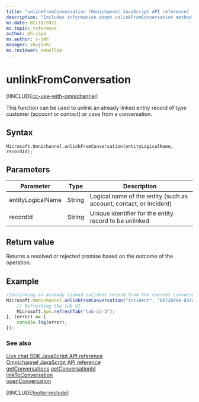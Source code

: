 ```yaml
---
title: "unlinkFromConversation (Omnichannel JavaScript API reference) | MicrosoftDocs"
description: "Includes information about unlinkFromConversation method, syntax, and parameters in Omnichannel JavaScript API reference."
ms.date: 02/18/2022
ms.topic: reference
author: mh-jaya
ms.author: v-jmh
manager: shujoshi
ms.reviewer: nenellim
---
```

# unlinkFromConversation

[!INCLUDE[cc-use-with-omnichannel](../../../../includes/cc-use-with-omnichannel.md)]

This function can be used to unlink an already linked entity record of type customer (account or contact) or case from a conversation. 

## Syntax

`Microsoft.Omnichannel.unlinkFromConversation(entityLogicalName, recordId);`

## Parameters

| Parameter         | Type       | Description |
| ----------------- | -----------| ----------- |
| entityLogicalName | String     | Logical name of the entity (such as account, contact, or incident) | 
| recordId          | String     | Unique identifier for the entity record to be unlinked |

## Return value

Returns a resolved or rejected promise based on the outcome of the operation. 

## Example

```javascript
//Unlinking an already linked incident record from the current conversation 
Microsoft.Omnichannel.unlinkFromConversation("incident", "6b726d86-d37c-43b8-b3a4-c4056ddd2e07").then((response) => { 
    // Refreshing the tab UI  
    Microsoft.Apm.refreshTab("tab-id-3"); 
}, (error) => { 
    console.log(error); 
}); 
```

### See also

[Live chat SDK JavaScript API reference](../../omnichannel-reference.md)  
[Omnichannel JavaScript API reference](../../omnichannel-api-reference.md)  
[getConversations](getConversations.md) 
[getConversationId](getConversationId.md)  
[linkToConversation](linkToConversation.md)  
[openConversation](openConversation.md)  

[!INCLUDE[footer-include](../../../../includes/footer-banner.md)]
